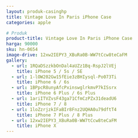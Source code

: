 ```yaml
---
layout: produk-casinghp
title: Vintage Love In Paris iPhone Case
categories: apple

# Produk
product-title: Vintage Love In Paris iPhone Case
harga: 90000
sku: hn-0654
image-drive: 12xw2IEPY3_XBuRa0B-WW7tCcw8teCaFM
gallery:
  - url: 1RQaDSzzkbOnDal4aUZz1Bq-RspJ2lVEj
    title: iPhone 5 / 5s / SE
  - url: 1-lOW202Gw15fEie3zBHIysql-Po073Ti
    title: iPhone 6 / 6s
  - url: 1BPpcR8unyAfcPxinswglrkmvP7kISsrx
    title: iPhone 6 Plus / 6s Plus
  - url: 1ariITVZvsF43ga71CfmCzPZx31deadU6
    title: iPhone 7 / 8
  - url: 1loZzrjzkIFaBIr8Fnz2UQHA0u79dftT4
    title: iPhone 7 Plus / 8 Plus
  - url: 12xw2IEPY3_XBuRa0B-WW7tCcw8teCaFM
    title: iPhone X
---
```

